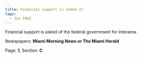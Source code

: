 ```yaml
---  
title: Financial support is asked of  
tags:  
  - Jun 1962  
---  
```

  
Financial support is asked of the federal government for Interama.  
  
Newspapers: **Miami Morning News or The Miami Herald**  
  
Page: **1**, Section: **C** 
